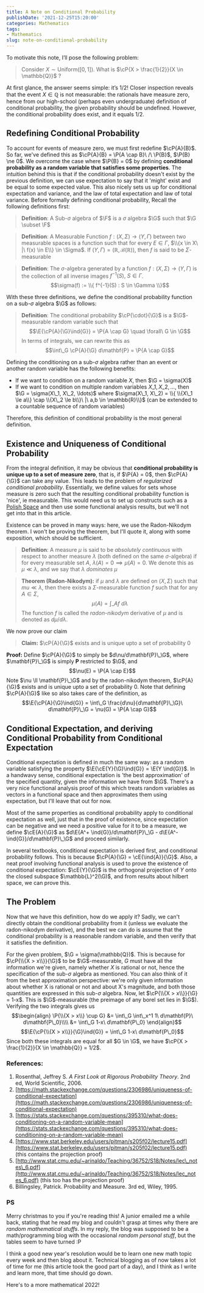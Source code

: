 ```yaml
---
title: A Note on Conditional Probability
publishDate: '2021-12-25T15:20:00'
categories: Mathematics
tags:
- Mathematics
slug: note-on-conditional-probability
---
```


$\newcommand{\cE}[2]{\mathbf{E}(#1\ |\ #2)}$$\newcommand{\cP}[2]{\mathbf{P}(#1\ |\ #2)}$$\renewcommand{\P}[1]{\mathbf{P}(#1)}$$\newcommand{\E}[1]{\mathbf{E}(#1)}$$\newcommand{\F}{\mathcal{F}}$$\newcommand{\G}{\mathcal{G}}$$\newcommand{\ind}[1]{\mathbf{1}\_{#1}}$
To motivate this note, I’ll pose the following problem:

> Consider $X \sim \text{Uniform}([0,1])$. What is $\cP{X > \frac{1}{2}}{X \in \mathbb{Q}}$ ?

At first glance, the answer seems simple: it’s 1/2! Closer inspection reveals that the event $X \in \mathbb{Q}$ is not measurable: the rationals have measure zero, hence from our high-school (perhaps even undergraduate) definition of conditional probability, the given probability should be undefined. However, the conditional probability does exist, and it equals 1/2.

## Redefining Conditional Probability

To account for events of measure zero, we must first redefine $\cP{A}{B}$. So far, we've defined this as $\cP{A}{B} = \P{A \cap B}\ /\ \P{B}$, $\P{B} \ne 0$. We overcome the case where $\P{B} = 0$ by defining **conditional probability as a random variable that satisfies some properties**. The intuition behind this is that if the conditional probability doesn't exist by the previous definition, we can use expectation to say that it 'might' exist and be equal to some expected value. This also nicely sets us up for conditional expectation and variance, and the law of total expectation and law of total variance. Before formally defining conditional probability, Recall the following definitions first:

> **Definition**: A Sub-$\sigma$ algebra of $\F$ is a $\sigma$ algebra $\G$ such that $\G \subset \F$

> **Definition**: A Measurable Function $f: (X,\Sigma) \to (Y,\Gamma)$ between two measurable spaces is a function such that for every $E \in \Gamma$, $\\{x \in X\ |\ f(x) \in E\\} \in \Sigma$. If $(Y, \Gamma) = (\mathbb{R}, \mathcal{B}(\mathbb{R}))$, then $f$ is said to be $\Sigma$-measurable

> **Definition**: The $\sigma$-algebra generated by a function $f: (X,\Sigma) \to (Y, \Gamma)$ is the collection of all inverse images $f^{-1}(S),\ S \in \Gamma$. 
$$\sigma(f) := \\{ f^{-1}(S) : S \in \Gamma \\}$$

With these three definitions, we define the conditional probability function on a sub-$\sigma$ algebra $\G$ as follows:

> **Definition**: The conditional probability $\cP{\cdot}{\G}$ is a $\G$-measurable random variable such that $$\E{\cP{A}{\G}\ind{G}} = \P{A \cap G} \quad \forall\ G \in \G$$ In terms of integrals, we can rewrite this as $$\int\_G \cP{A}{\G} d\mathbf{P} = \P{A \cap G}$$

Defining the conditioning on a sub-$\sigma$ algebra rather than an event or another random variable has the following benefits:

* If we want to condition on a random variable $X$, then $\G = \sigma(X)$
* If we want to condition on multiple random variables $X\_1, X\_2, \ldots$, then $\G = \sigma(X\_1, X\_2, \ldots)$ where $\sigma(X\_1, X\_2) = \\{ \\{X\_1 \le a\\} \cap \\{X\_2 \le b\\}\ |\ a,b \in \mathbb{R}\\}$ (can be extended to a countable sequence of random variables)

Therefore, this definition of conditional probability is the most general definition.

## Existence and Uniqueness of Conditional Probability

From the integral definition, it may be obvious that **conditional probability is unique up to a set of measure zero**, that is, if $\P{A} = 0$, then $\cP{A}{\G}$ can take any value. This leads to the problem of *regularized conditional probability*. Essentially, we define values for sets whose measure is zero such that the resulting conditional probability function is 'nice', ie measurable. This would need us to set up constructs such as a [Polish Space](https://en.wikipedia.org/wiki/Radon_space) and then use some functional analysis results, but we'll not get into that in this article.

Existence can be proved in many ways: here, we use the Radon-Nikodym theorem. I won't be proving the theorem, but I'll quote it, along with some exposition, which should be sufficient.

> **Definition**: A measure $\mu$ is said to be _absolutely continuous_ with respect to another measure $\lambda$ (both defined on the same $\sigma$-algebra) if for every measurable set $A$, $\lambda(A) = 0 \implies \mu(A) = 0$. We denote this as $\mu \ll \lambda$, and we say that $\lambda$ _dominates_ $\mu$

> **Theorem (Radon-Nikodym):** if $\mu$ and $\lambda$ are defined on $(X,\Sigma)$ such that $mu \ll \lambda$, then there exists a $\Sigma$-measurable function $f$ such that for any $A \in \Sigma$, $$\mu(A) = \int\_A f\ d\lambda$$
The function $f$ is called the _radon-nikodym_ derivative of $\mu$ and is denoted as $d\mu/d\lambda$.
  
We now prove our claim

> **Claim:** $\cP{A}{\G}$ exists and is unique upto a set of probability 0

**Proof:** Define $\cP{A}{\G}$ to simply be $d\nu/d\mathbf{P}\_\G$, where $\mathbf{P}\_\G$ is simply $\mathbf{P}$ restricted to $\G$, and $$\nu(E) = \P{A \cap E}$$ Note $\nu \ll \mathbf{P}\_\G$ and by the radon-nikodym theorem, $\cP{A}{\G}$ exists and is unique upto a set of probability 0. Note that defining $\cP{A}{\G}$ like so also takes care of the definition, as $$\E{\cP{A}{\G}\ind{G}} = \int\_G \frac{d\nu}{d\mathbf{P}\_\G}\ d\mathbf{P}\_\G = \nu(G) = \P{A \cap G}$$

## Conditional Expectation, and deriving Conditional Probability from Conditional Expectation

Conditional expectation is defined in much the same way: as a random variable satisfying the property $\E{\cE{Y}{\G}\ind{G}} = \E{Y \ind{G}}$. In a handwavy sense, conditional expectation is 'the best approximation' of the specified quantity, given the information we have from $\G$. There's a very nice functional analysis proof of this which treats random variables as vectors in a functional space and then approximates them using expectation, but I'll leave that out for now.

Most of the same properties as conditional probability apply to conditional expectation as well, just that in the proof of existence, since expectation can be negative and we need a positive value for it to be a measure, we define $\cE{A}{\G}$ as $d\E{A^+ \ind{G}}/d\mathbf{P}\_\G - d\E{A^- \ind{G}}/d\mathbf{P}\_\G$ and proceed similarly. 

In several textbooks, conditional expectation is derived first, and conditional probability follows. This is because $\cP{A}{\G} = \cE{\ind{A}}{\G}$. Also, a neat proof involving functional analysis is used to prove the existence of conditional expectation: $\cE{Y}{\G}$ is the orthogonal projection of $Y$ onto the closed subspace $\mathbb{L}^2(\G)$, and from results about hilbert space, we can prove this.

## The Problem

Now that we have this definition, how do we apply it? Sadly, we can't directly obtain the conditional probability from it (unless we evaluate the radon-nikodym derivative), and the best we can do is assume that the conditional probability is a reasonable random variable, and then verify that it satisfies the definition.

For the given problem, $\G = \sigma(\mathbb{Q})$. This is because for $\cP{\\{X > x\\}}{\G}$ to be $\G$-measurable, $G$ must have all the information we're given, namely whether $X$ is rational or not, hence the specification of the sub-$\sigma$ algebra as mentioned. You can also think of it from the best approximation perspective: we're only given information about whether X is rational or not and about X's magnitude, and both those quantities are expressed in this sub-$\sigma$ algebra. Now, let $\cP{\\{X > x\\}}{\G} = 1-x$. This is $\G$-measurable (the preimage of any borel set lies in $\G$). Verifying the two integrals gives us
$$\begin{align}
\P{\\{X > x\\} \cup G} &= \int\_G \int\_x^1 1\ d\mathbf{P}\ d\mathbf{P\_0}\\\\
&= \int\_G 1-x\ d\mathbf{P\_0}
\end{align}$$
$$\E{\cP{\\{X > x\\}}{\G}\ind{G}} = \int\_G 1-x\ d\mathbf{P\_0}$$
Since both these integrals are equal for all $G \in \G$, we have $\cP{X > \frac{1}{2}}{X \in \mathbb{Q}} = 1/2$.

### References:

1. Rosenthal, Jeffrey S. _A First Look at Rigorous Probability Theory_. 2nd ed, World Scientific, 2006.
2. [https://math.stackexchange.com/questions/2306986/uniqueness-of-conditional-expectation](https://math.stackexchange.com/questions/2306986/uniqueness-of-conditional-expectation)
3. [https://stats.stackexchange.com/questions/395310/what-does-conditioning-on-a-random-variable-mean](https://stats.stackexchange.com/questions/395310/what-does-conditioning-on-a-random-variable-mean)
4. [https://www.stat.berkeley.edu/users/pitman/s205f02/lecture15.pdf](https://www.stat.berkeley.edu/users/pitman/s205f02/lecture15.pdf) (this contains the projection proof)
5. [http://www.stat.cmu.edu/~arinaldo/Teaching/36752/S18/Notes/lec\_notes\_6.pdf](http://www.stat.cmu.edu/~arinaldo/Teaching/36752/S18/Notes/lec_notes_6.pdf) (this too has the projection proof)
6. Billingsley, Patrick. Probability and Measure. 3rd ed, Wiley, 1995.

### PS

Merry christmas to you if you're reading this! A junior emailed me a while back, stating that he read my blog and couldn't grasp at times why there are _random mathematical stuffs_. In my reply, the blog was supposed to be a math/programming blog with the occasional _random personal stuff_, but the tables seem to have turned :P

I think a good new year's resolution would be to learn one new math topic every week and then blog about it. Technical blogging as of now takes a lot of time for me (this article took the good part of a day), and I think as I write and learn more, that time should go down. 

Here's to a more mathematical 2022!

